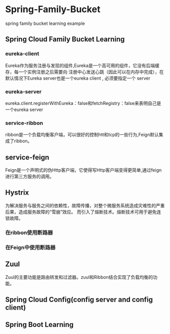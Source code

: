# Spring-Family-Bucket
spring family bucket learning example
## Spring Cloud Family Bucket Learning
### eureka-client
Eureka作为服务注册与发现的组件,Eureka是一个高可用的组件，它没有后端缓存，每一个实例注册之后需要向
注册中心发送心跳（因此可以在内存中完成），在默认情况下Eureka server也是一个eureka client ,
必须要指定一个 server
### eureka-server
eureka.client.registerWithEureka：false和fetchRegistry：false来表明自己是一个eureka server
### service-ribbon
ribbon是一个负载均衡客户端，可以很好的控制htt和tcp的一些行为,Feign默认集成了ribbon。
## service-feign
Feign是一个声明式的伪Http客户端，它使得写Http客户端变得更简单,通过feign进行第三方服务的调用。
## Hystrix
为解决服务与服务之间的依赖性，故障传播，对整个微服务系统造成灾难性的严重后果，造成服务故障的“雪崩”效应。
而引入了熔断技术。熔断技术可用于避免连锁故障。
### 在ribbon使用断路器
### 在Feign中使用断路器
## Zuul
Zuul的主要功能是路由转发和过滤器。zuul和Ribbon结合实现了负载均衡的功能。
## Spring Cloud Config(config server and config client)

## Spring Boot Learning

